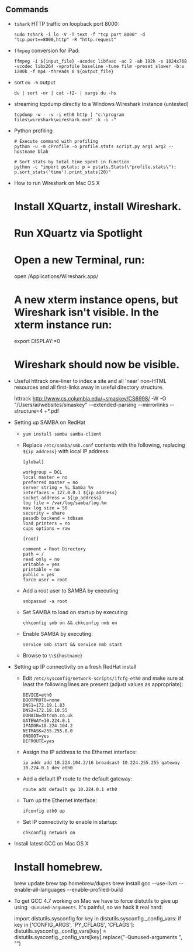 ## Commands

-   `tshark` HTTP traffic on loopback port 8000:

        sudo tshark -i lo -V -T text -f "tcp port 8000" -d "tcp.port==8000,http" -R "http.request"

-	`ffmpeg` conversion for iPad:

		ffmpeg -i ${input_file} -acodec libfaac -ac 2 -ab 192k -s 1024x768 -vcodec libx264 -vprofile baseline -tune film -preset slower -b:v 1200k -f mp4 -threads 0 ${output_file}

-	sort `du -h` output

		du | sort -nr | cut -f2- | xargs du -hs

-	streaming tcpdump directly to a Windows Wireshark instance (untested)

		tcpdump -w - -v -i eth0 http | "c:\program files\wireshark\wireshark.exe" -k -i -"

-	Python profiling

		# Execute command with profiling
		python -u -m cProfile -o profile.stats script.py arg1 arg2 --hostname blah

		# Sort stats by total time spent in function
		python -c "import pstats; p = pstats.Stats(\"profile.stats\"); p.sort_stats('time').print_stats(20)"

-    How to run Wireshark on Mac OS X

        # Install XQuartz, install Wireshark.
        # Run XQuartz via Spotlight
        # Open a new Terminal, run:
        
        open /Applications/Wireshark.app/
        
        # A new xterm instance opens, but Wireshark isn't visible. In the xterm instance run:
        
        export DISPLAY:=0
        
        # Wireshark should now be visible.
        
-    Useful httrack one-liner to index a site and all 'near' non-HTML resources and all first-links away in useful directory structure.

        httrack http://www.cs.columbia.edu/~smaskey/CS6998/ -W -O "/Users/ai/websites/smaskey" --extended-parsing --mirrorlinks --structure=4 +*.pdf
    
-	Setting up SAMBA on RedHat
	-	`yum install samba samba-client`
	-	Replace `/etc/samba/smb.conf` contents with the following, replacing `${ip_address}` with local IP address:

			[global]
			
			workgroup = DCL
			local master = no
			preferred master = no
			server string = %L Samba %v
			interfaces = 127.0.0.1 ${ip_address}
			socket address = ${ip_address}
			log file = /var/log/samba/log.%m
			max log size = 50
			security = share
			passdb backend = tdbsam
			load printers = no
			cups options = raw
			
			[root]
			
			comment = Root Directory
			path = /
			read only = no
			writable = yes
			printable = no
			public = yes
			force user = root

	-	Add a root user to SAMBA by executing

			smbpasswd -a root

	-	Set SAMBA to load on startup by executing:

			chkconfig smb on && chkconfig nmb on

	-	Enable SAMBA by executing:

			service smb start && service nmb start

	-	Browse to `\\${hostname}`

-	Setting up IP connectivity on a fresh RedHat install
	-	Edit `/etc/sysconfig/network-scripts/ifcfg-eth0` and make sure at least the following lines are present (adjust values as appropriate):

			DEVICE=eth0
			BOOTPROTO=none
			DNS1=172.19.1.83
			DNS2=172.18.10.55
			DOMAIN=datcon.co.uk
			GATEWAY=10.224.0.1
			IPADDR=10.224.104.2
			NETMASK=255.255.0.0
			ONBOOT=yes
			DEFROUTE=yes

	-	Assign the IP address to the Ethernet interface:

			ip addr add 10.224.104.2/16 broadcast 10.224.255.255 gateway 10.224.0.1 dev eth0

	-	Add a default IP route to the default gateway:

			route add default gw 10.224.0.1 eth0

	-	Turn up the Ethernet interface:

			ifconfig eth0 up

	-	Set IP connectivity to enable in startup:

			chkconfig network on

-    Install latest GCC on Mac OS X

        # Install homebrew.
        brew update
        brew tap homebrew/dupes
        brew install gcc --use-llvm --enable-all-languages --enable-profiled-build
        
-    To get GCC 4.7 working on Mac we have to force distutils to give up using `-Qunused-arguments`. It's painful, so we hack it real hard:

        import distutils.sysconfig
        for key in distutils.sysconfig._config_vars:
            if key in ['CONFIG_ARGS', 'PY_CFLAGS', 'CFLAGS']:
                distutils.sysconfig._config_vars[key] = distutils.sysconfig._config_vars[key].replace("-Qunused-arguments ", "")
